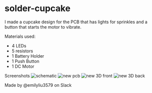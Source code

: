 # solder-cupcake
I made a cupcake design for the PCB that has lights for sprinkles and a button that starts the motor to vibrate.

Materials used:
- 4 LEDs
- 5 resistors
- 1 Battery Holder
- 1 Push Button
- 1 DC Motor

Screenshots
![schematic](https://github.com/user-attachments/assets/563f1ebb-b8e6-43d5-aef8-f9173180dff4)
![new pcb](https://github.com/user-attachments/assets/55e17fba-7c29-435e-be9b-be8e1114d67f)
![new 3D front](https://github.com/user-attachments/assets/2af370c1-43e3-48f1-a32e-5c4c56435152)
![new 3D back](https://github.com/user-attachments/assets/8a3a978c-3a22-4189-87f6-1bb5f447dcd1)

Made by @emilyliu3579 on Slack
